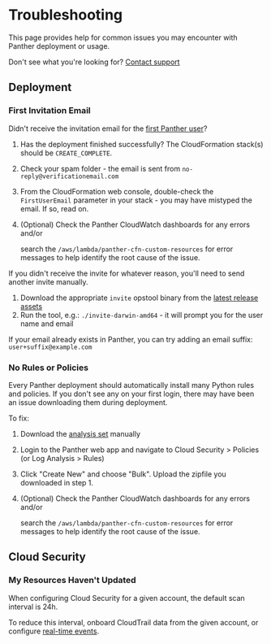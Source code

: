 # Troubleshooting

This page provides help for common issues you may encounter with Panther deployment or usage.

Don't see what you're looking for? [Contact support](./)

## Deployment

### First Invitation Email

Didn't receive the invitation email for the [first Panther user](../quick-start.md#first-login)?

1. Has the deployment finished successfully? The CloudFormation stack\(s\) should be `CREATE_COMPLETE`.
2. Check your spam folder - the email is sent from `no-reply@verificationemail.com`
3. From the CloudFormation web console, double-check the `FirstUserEmail` parameter in your stack - you may have mistyped the email. If so, read on.
4. \(Optional\) Check the Panther CloudWatch dashboards for any errors and/or

   search the `/aws/lambda/panther-cfn-custom-resources` for error messages to help identify the root cause of the issue.

If you didn't receive the invite for whatever reason, you'll need to send another invite manually.

1. Download the appropriate `invite` opstool binary from the [latest release assets](https://github.com/panther-labs/panther/releases)
2. Run the tool, e.g.: `./invite-darwin-amd64` - it will prompt you for the user name and email

If your email already exists in Panther, you can try adding an email suffix: `user+suffix@example.com`

### No Rules or Policies

Every Panther deployment should automatically install many Python rules and policies. If you don't see any on your first login, there may have been an issue downloading them during deployment.

To fix:

1. Download the [analysis set](https://github.com/panther-labs/panther-analysis/releases/latest/download/panther-analysis-all.zip) manually
2. Login to the Panther web app and navigate to Cloud Security &gt; Policies \(or Log Analysis &gt; Rules\)
3. Click "Create New" and choose "Bulk". Upload the zipfile you downloaded in step 1.
4. \(Optional\) Check the Panther CloudWatch dashboards for any errors and/or

   search the `/aws/lambda/panther-cfn-custom-resources` for error messages to help identify the root cause of the issue.

## Cloud Security

### My Resources Haven't Updated

When configuring Cloud Security for a given account, the default scan interval is 24h.

To reduce this interval, onboard CloudTrail data from the given account, or configure [real-time events](../data-onboarding/setup-cloud-accounts.md#configure-real-time-monitoring).

